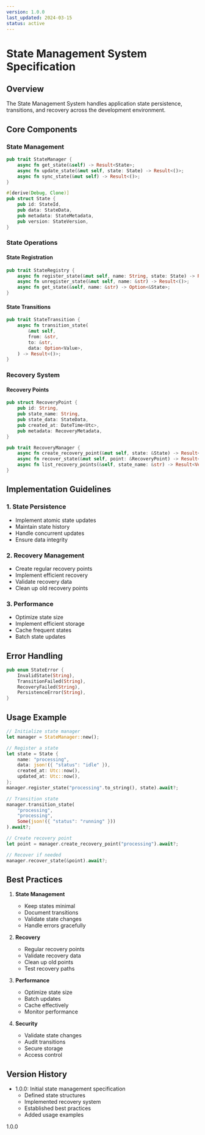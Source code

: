 ```yaml
---
version: 1.0.0
last_updated: 2024-03-15
status: active
---
```


# State Management System Specification

## Overview
The State Management System handles application state persistence, transitions, and recovery across the development environment.

## Core Components

### State Management
```rust
pub trait StateManager {
    async fn get_state(&self) -> Result<State>;
    async fn update_state(&mut self, state: State) -> Result<()>;
    async fn sync_state(&mut self) -> Result<()>;
}

#[derive(Debug, Clone)]
pub struct State {
    pub id: StateId,
    pub data: StateData,
    pub metadata: StateMetadata,
    pub version: StateVersion,
}
```

### State Operations

#### State Registration
```rust
pub trait StateRegistry {
    async fn register_state(&mut self, name: String, state: State) -> Result<()>;
    async fn unregister_state(&mut self, name: &str) -> Result<()>;
    async fn get_state(&self, name: &str) -> Option<&State>;
}
```

#### State Transitions
```rust
pub trait StateTransition {
    async fn transition_state(
        &mut self,
        from: &str,
        to: &str,
        data: Option<Value>,
    ) -> Result<()>;
}
```

### Recovery System

#### Recovery Points
```rust
pub struct RecoveryPoint {
    pub id: String,
    pub state_name: String,
    pub state_data: StateData,
    pub created_at: DateTime<Utc>,
    pub metadata: RecoveryMetadata,
}

pub trait RecoveryManager {
    async fn create_recovery_point(&mut self, state: &State) -> Result<RecoveryPoint>;
    async fn recover_state(&mut self, point: &RecoveryPoint) -> Result<()>;
    async fn list_recovery_points(&self, state_name: &str) -> Result<Vec<RecoveryPoint>>;
}
```

## Implementation Guidelines

### 1. State Persistence
- Implement atomic state updates
- Maintain state history
- Handle concurrent updates
- Ensure data integrity

### 2. Recovery Management
- Create regular recovery points
- Implement efficient recovery
- Validate recovery data
- Clean up old recovery points

### 3. Performance
- Optimize state size
- Implement efficient storage
- Cache frequent states
- Batch state updates

## Error Handling
```rust
pub enum StateError {
    InvalidState(String),
    TransitionFailed(String),
    RecoveryFailed(String),
    PersistenceError(String),
}
```

## Usage Example

```rust
// Initialize state manager
let manager = StateManager::new();

// Register a state
let state = State {
    name: "processing",
    data: json!({ "status": "idle" }),
    created_at: Utc::now(),
    updated_at: Utc::now(),
};
manager.register_state("processing".to_string(), state).await?;

// Transition state
manager.transition_state(
    "processing",
    "processing",
    Some(json!({ "status": "running" }))
).await?;

// Create recovery point
let point = manager.create_recovery_point("processing").await?;

// Recover if needed
manager.recover_state(&point).await?;
```

## Best Practices

1. **State Management**
   - Keep states minimal
   - Document transitions
   - Validate state changes
   - Handle errors gracefully

2. **Recovery**
   - Regular recovery points
   - Validate recovery data
   - Clean up old points
   - Test recovery paths

3. **Performance**
   - Optimize state size
   - Batch updates
   - Cache effectively
   - Monitor performance

4. **Security**
   - Validate state changes
   - Audit transitions
   - Secure storage
   - Access control

## Version History

- 1.0.0: Initial state management specification
  - Defined state structures
  - Implemented recovery system
  - Established best practices
  - Added usage examples

<version>1.0.0</version> 